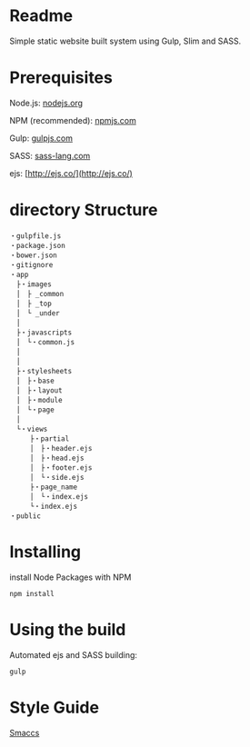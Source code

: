 # Readme #

Simple static website built system using Gulp, Slim and SASS.

# Prerequisites #

Node.js: [nodejs.org](http://nodejs.org)

NPM (recommended): [npmjs.com](http://npmjs.com)

Gulp: [gulpjs.com](http://gulpjs.com/)

SASS: [sass-lang.com](http://sass-lang.com)

ejs: [http://ejs.co/](http://ejs.co/)

# directory Structure #
```
・gulpfile.js
・package.json
・bower.json
・gitignore
・app
　├・images
　│　├ _common
　│　├ _top
　│　└ _under
　│
　├・javascripts
　│　└・common.js
　│　
　│
　├・stylesheets
　│　├・base
　│　├・layout
　│　├・module
　│　└・page
　│
　└・views
　　　├・partial
　　　│　├・header.ejs
　　　│　├・head.ejs
　　　│　├・footer.ejs
　　　│　└・side.ejs
　　　├・page_name
　　　│　└・index.ejs
　　　└・index.ejs
・public

```


# Installing #
install Node Packages with NPM
```
npm install
```

# Using the build #
Automated ejs and SASS building:
```
gulp
```

# Style Guide
[Smaccs](http://vanseodesign.com/css/smacss-introduction/)
